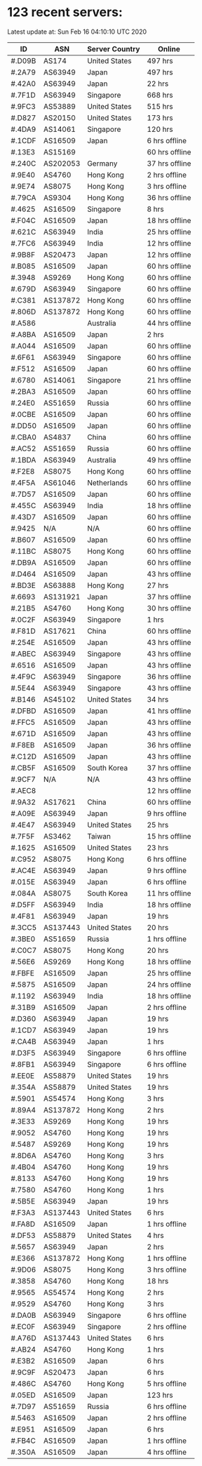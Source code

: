 # 123 recent servers:

Latest update at: Sun Feb 16 04:10:10 UTC 2020

| ID | ASN | Server Country | Online |
| -- | --- | -------------- | ------ |
| #.D09B | AS174 | United States | 497 hrs |
| #.2A79 | AS63949 | Japan | 497 hrs |
| #.42A0 | AS63949 | Japan | 22 hrs |
| #.7F1D | AS63949 | Singapore | 668 hrs |
| #.9FC3 | AS53889 | United States | 515 hrs |
| #.D827 | AS20150 | United States | 173 hrs |
| #.4DA9 | AS14061 | Singapore | 120 hrs |
| #.1CDF | AS16509 | Japan | 6 hrs offline |
| #.13E3 | AS15169 |  | 60 hrs offline |
| #.240C | AS202053 | Germany | 37 hrs offline |
| #.9E40 | AS4760 | Hong Kong | 2 hrs offline |
| #.9E74 | AS8075 | Hong Kong | 3 hrs offline |
| #.79CA | AS9304 | Hong Kong | 36 hrs offline |
| #.4625 | AS16509 | Singapore | 8 hrs |
| #.F04C | AS16509 | Japan | 18 hrs offline |
| #.621C | AS63949 | India | 25 hrs offline |
| #.7FC6 | AS63949 | India | 12 hrs offline |
| #.9B8F | AS20473 | Japan | 12 hrs offline |
| #.B085 | AS16509 | Japan | 60 hrs offline |
| #.3948 | AS9269 | Hong Kong | 60 hrs offline |
| #.679D | AS63949 | Singapore | 60 hrs offline |
| #.C381 | AS137872 | Hong Kong | 60 hrs offline |
| #.806D | AS137872 | Hong Kong | 60 hrs offline |
| #.A586 |  | Australia | 44 hrs offline |
| #.A8BA | AS16509 | Japan | 2 hrs |
| #.A044 | AS16509 | Japan | 60 hrs offline |
| #.6F61 | AS63949 | Singapore | 60 hrs offline |
| #.F512 | AS16509 | Japan | 60 hrs offline |
| #.6780 | AS14061 | Singapore | 21 hrs offline |
| #.2BA3 | AS16509 | Japan | 60 hrs offline |
| #.24E0 | AS51659 | Russia | 60 hrs offline |
| #.0CBE | AS16509 | Japan | 60 hrs offline |
| #.DD50 | AS16509 | Japan | 60 hrs offline |
| #.CBA0 | AS4837 | China | 60 hrs offline |
| #.AC52 | AS51659 | Russia | 60 hrs offline |
| #.1BDA | AS63949 | Australia | 49 hrs offline |
| #.F2E8 | AS8075 | Hong Kong | 60 hrs offline |
| #.4F5A | AS61046 | Netherlands | 60 hrs offline |
| #.7D57 | AS16509 | Japan | 60 hrs offline |
| #.455C | AS63949 | India | 18 hrs offline |
| #.43D7 | AS16509 | Japan | 60 hrs offline |
| #.9425 | N/A | N/A | 60 hrs offline |
| #.B607 | AS16509 | Japan | 60 hrs offline |
| #.11BC | AS8075 | Hong Kong | 60 hrs offline |
| #.DB9A | AS16509 | Japan | 60 hrs offline |
| #.D464 | AS16509 | Japan | 43 hrs offline |
| #.BD3E | AS63888 | Hong Kong | 27 hrs |
| #.6693 | AS131921 | Japan | 37 hrs offline |
| #.21B5 | AS4760 | Hong Kong | 30 hrs offline |
| #.0C2F | AS63949 | Singapore | 1 hrs |
| #.F81D | AS17621 | China | 60 hrs offline |
| #.254E | AS16509 | Japan | 43 hrs offline |
| #.ABEC | AS63949 | Singapore | 43 hrs offline |
| #.6516 | AS16509 | Japan | 43 hrs offline |
| #.4F9C | AS63949 | Singapore | 36 hrs offline |
| #.5E44 | AS63949 | Singapore | 43 hrs offline |
| #.B146 | AS45102 | United States | 34 hrs |
| #.DFBD | AS16509 | Japan | 41 hrs offline |
| #.FFC5 | AS16509 | Japan | 43 hrs offline |
| #.671D | AS16509 | Japan | 43 hrs offline |
| #.F8EB | AS16509 | Japan | 36 hrs offline |
| #.C12D | AS16509 | Japan | 43 hrs offline |
| #.CB5F | AS16509 | South Korea | 37 hrs offline |
| #.9CF7 | N/A | N/A | 43 hrs offline |
| #.AEC8 |  |  | 12 hrs offline |
| #.9A32 | AS17621 | China | 60 hrs offline |
| #.A09E | AS63949 | Japan | 9 hrs offline |
| #.4E47 | AS63949 | United States | 25 hrs |
| #.7F5F | AS3462 | Taiwan | 15 hrs offline |
| #.1625 | AS16509 | United States | 23 hrs |
| #.C952 | AS8075 | Hong Kong | 6 hrs offline |
| #.AC4E | AS63949 | Japan | 9 hrs offline |
| #.015E | AS63949 | Japan | 6 hrs offline |
| #.084A | AS8075 | South Korea | 11 hrs offline |
| #.D5FF | AS63949 | India | 18 hrs offline |
| #.4F81 | AS63949 | Japan | 19 hrs |
| #.3CC5 | AS137443 | United States | 20 hrs |
| #.3BE0 | AS51659 | Russia | 1 hrs offline |
| #.C0C7 | AS8075 | Hong Kong | 20 hrs |
| #.56E6 | AS9269 | Hong Kong | 18 hrs offline |
| #.FBFE | AS16509 | Japan | 25 hrs offline |
| #.5875 | AS16509 | Japan | 24 hrs offline |
| #.1192 | AS63949 | India | 18 hrs offline |
| #.31B9 | AS16509 | Japan | 2 hrs offline |
| #.D360 | AS63949 | Japan | 19 hrs |
| #.1CD7 | AS63949 | Japan | 19 hrs |
| #.CA4B | AS63949 | Japan | 1 hrs |
| #.D3F5 | AS63949 | Singapore | 6 hrs offline |
| #.8FB1 | AS63949 | Singapore | 6 hrs offline |
| #.EE0E | AS58879 | United States | 19 hrs |
| #.354A | AS58879 | United States | 19 hrs |
| #.5901 | AS54574 | Hong Kong | 3 hrs |
| #.89A4 | AS137872 | Hong Kong | 2 hrs |
| #.3E33 | AS9269 | Hong Kong | 19 hrs |
| #.9052 | AS4760 | Hong Kong | 19 hrs |
| #.5487 | AS9269 | Hong Kong | 19 hrs |
| #.8D6A | AS4760 | Hong Kong | 3 hrs |
| #.4B04 | AS4760 | Hong Kong | 19 hrs |
| #.8133 | AS4760 | Hong Kong | 19 hrs |
| #.7580 | AS4760 | Hong Kong | 1 hrs |
| #.5B5E | AS63949 | Japan | 19 hrs |
| #.F3A3 | AS137443 | United States | 6 hrs |
| #.FA8D | AS16509 | Japan | 1 hrs offline |
| #.DF53 | AS58879 | United States | 4 hrs |
| #.5657 | AS63949 | Japan | 2 hrs |
| #.E366 | AS137872 | Hong Kong | 1 hrs offline |
| #.9D06 | AS8075 | Hong Kong | 3 hrs offline |
| #.3858 | AS4760 | Hong Kong | 18 hrs |
| #.9565 | AS54574 | Hong Kong | 2 hrs |
| #.9529 | AS4760 | Hong Kong | 3 hrs |
| #.DA0B | AS63949 | Singapore | 6 hrs offline |
| #.EC0F | AS63949 | Singapore | 2 hrs offline |
| #.A76D | AS137443 | United States | 6 hrs |
| #.AB24 | AS4760 | Hong Kong | 1 hrs |
| #.E3B2 | AS16509 | Japan | 6 hrs |
| #.9C9F | AS20473 | Japan | 6 hrs |
| #.486C | AS4760 | Hong Kong | 5 hrs offline |
| #.05ED | AS16509 | Japan | 123 hrs |
| #.7D97 | AS51659 | Russia | 6 hrs offline |
| #.5463 | AS16509 | Japan | 2 hrs offline |
| #.E951 | AS16509 | Japan | 6 hrs |
| #.FB4C | AS16509 | Japan | 1 hrs offline |
| #.350A | AS16509 | Japan | 4 hrs offline |

